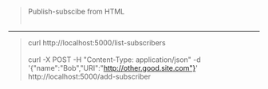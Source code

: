

> Publish-subscibe from HTML <br /><br />
---
> curl http://localhost:5000/list-subscribers <br />
> <br />
> curl -X POST   -H "Content-Type: application/json"   -d '{"name":"Bob","URI":"http://other.good.site.com"}'   http://localhost:5000/add-subscriber <br />